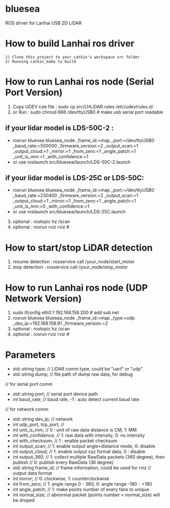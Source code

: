 # bluesea
ROS driver for Lanhai USB 2D LiDAR 

How to build Lanhai ros driver
=====================================================================
    1) Clone this project to your catkin's workspace src folder
    2) Running catkin_make to build 

How to run Lanhai ros node (Serial Port Version)
=====================================================================
1) Copy UDEV rule file : sudo cp src/LHLiDAR.rules /etc/udev/rules.d/
2) or Run : sudo chmod 666 /dev/ttyUSB0 # make usb serial port readable

## if your lidar model is LDS-50C-2 :
* rosrun bluesea bluesea_node _frame_id:=map _port:=/dev/ttyUSB0 _baud_rate:=500000 _firmware_version:=2 _output_scan:=1 _output_cloud:=1 _mirror:=1 _from_zero:=1 _angle_patch:=1 _unit_is_mm:=1 _with_confidence:=1
* or use roslaunch src/bluesea/launch/LDS-50C-2.launch
    
## if your lidar model is LDS-25C or LDS-50C:
* rosrun bluesea bluesea_node _frame_id:=map _port:=/dev/ttyUSB0 _baud_rate:=230400 _firmware_version:=2 _output_scan:=1 _output_cloud:=1 _mirror:=1 _from_zero:=1 _angle_patch:=1 _unit_is_mm:=0 _with_confidence:=1
* or use roslaunch src/bluesea/launch/LDS-25C.launch    

3) optional : rostopic hz /scan
4) optional : rosrun rviz rviz # 

How to start/stop LiDAR detection 
=====================================================================
1) resume detection : rosservice call /your_node/start_motor
2) stop detection : rosservice call /your_node/stop_motor

How to run Lanhai ros node (UDP Network Version)
=====================================================================
1) sudo ifconfig eth0:1 192.168.158.200 # add sub net
2) rosrun bluesea bluesea_node _frame_id:=map _type:=udp _dev_ip:=192.168.158.91 _firmware_version:=2
3) optional : rostopic hz /scan
4) optional : rosrun rviz rviz # 



Parameters
=====================================================================
* std::string type; // LiDAR comm type, could be "uart" or "udp"
* std::string dump;	// file path of dump raw data, for debug

// for serial port comm
* std::string port; // serial port device path
* int baud_rate; // baud rate, -1 : auto detect current baud rate

// for network comm
* std::string dev_ip; // network 
* int udp_port, tcp_port; 
//	
* int unit_is_mm; //  0 : unit of raw data distance is CM, 1: MM
* int with_confidence; // 1: raw data with intensity, 0: no intensity
* int with_checksum; // 1 : enable packet checksum
* int output_scan; // 1: enable output angle+distance mode, 0: disable
* int output_cloud; // 1: enable output xyz format data, 0 : disable
* int output_360; // 1: collect multiple RawData packets (360 degree), then publish
				// 0: publish every RawData (36 degree)
* std::string frame_id;	// frame information, could be used for rviz
// output data format
* int mirror; // 0: clockwise, 1: counterclockwise
* int from_zero; // 1: angle range 0 - 360, 0: angle range -180 - +180
* int angle_patch; // 1: make points number of every fans to unique
* int normal_size; // abnormal packet (points number < normal_size) will be droped
